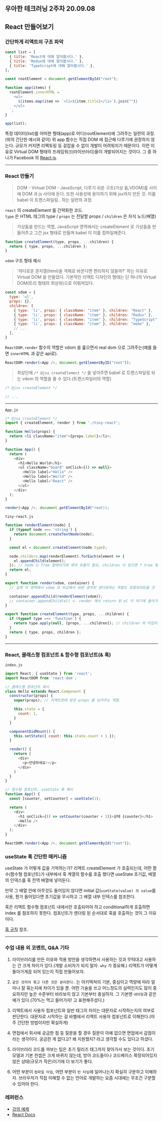 ## 우아한 테크러닝 2주차 20.09.08

## React 만들어보기

### 간단하게 리액트의 구조 파악
```js
const list = [
  { title: 'React에 대해 알아봅시다.' },
  { title: 'Redux에 대해 알아봅시다.' },
  { title: 'TypeScript에 대해 알아봅시다.' },
];

const rootElement = document.getElementById("root");

function app(items) {
  rootElement.innerHTML = `
    <ul>
      ${items.map(item => `<li>${item.title}</li>`).join("")}
    </ul>
  `;
}

app(list);
```

특정 데이터(list)를 어떠한 형태(app)로 어디(rootElement)에 그려주는 일련의 과정.(위의 간단한 예시와 같이) 위 app 함수는 직접 DOM 에 접근해 다루기에 권장하지 않는다. 규모가 커지면 리팩토링 등 겉잡을 수 없이 개발이 어려워지기 때문이다. 이런 이유로 Virtual DOM 형태의 프레임워크(라이브러리)들이 개발되어지는 것이다. 그 중 하나가 Facebook 의 [React.js](https://ko.reactjs.org/).

---

### React 만들기

> DOM - Virtual DOM - JavaScript, 다루기 쉬운 구조(가상 돔,VDOM)를 사이에 DOM 과 js 사이에 둔다. 또한 사용성에 용이하기 위해 jsx까지 만든 것. 이를 babel 이 트랜스파일링.. 하는 일련의 과정.

`react` 의 createElement 를 간략화한 코드.  
`type` 은 HTML 태그의 type / `props` 는 전달할 props / `children` 은 자식 노드(배열)  
> 가상돔을 만드는 역할, JavaScript 영역에서는 createElement 로 가상돔을 만들어주고 그건 jsx 형태로 만들며 babel 이 이를 컴파일해준다.

```js
function createElement(type, props, ...children) {
  return { type, props, ...children };
}
```

`vdom` 구조 형태 예시
> '까다로운 문자열(html)을 객체로 바꾼다면 편리하지 않을까?' 하는 이유로 Virtual DOM 을 만들었다. 기본적인 리액트 디자인의 형태는 단 하나의 Virtual DOM(트리 형태의 최상위)으로 이뤄져있다.
```js
const vdom = {
  type: 'ul',
  props: {},
  children: [
    { type: 'li', props: { className: "item" }, children: "React" },
    { type: 'li', props: { className: "item" }, children: "Redux" },
    { type: 'li', props: { className: "item" }, children: "TypeScript" },
    { type: 'li', props: { className: "item" }, children: "mobx" },
    // ...
  ],
}
```

`ReactDOM.render` 함수의 역할은 vdom 을 훑으면서 real dom 으로 그려주는(예를 들면 `innerHTML` 과 같은 api로).
```js
ReactDOM.render(<App />, document.getElementByID("root"));
```

> 최상단에 `/* @jsx createElement */` 을 넣어주면 babel 로 트랜스파일링 되는 vdom 의 역할을 줄 수 있다.(트랜스파일러의 역할)
```js
/* @jsx createElement */

// ...
```

---

`App.js`
```js
/* @jsx createElement */
import { createElement, render } from './tiny-react';

function Hello(props) {
  return <li className="item">{props.label}</li>;
}

function App() {
  return (
    <div>
      <h1>Hello World</h1>
      <ul className="board" onClick={() => null}>
        <Hello label="Hello" />
        <Hello label="World" />
        <Hello label="React" />
      </ul>
    </div>
  );
}

render(<App />, document.getElementById("root));
```

`tiny-react.js`
```js
function renderElement(node) {
  if (typeof node === 'string') {
    return document.createTextNode(node);
  }

  const el = document.createElement(node.type);

  node.childern.map(renderElement).forEach(element => {
    el.appendChild(element);
  }); // node 는 Tree 형태이기에 재귀 호출이 필요, children 이 있으면 ? tree 형태의 자식 node 를 만들 것.
  return el;
}

export function render(vdom, container) {
  // 실제 이 영역에서 vdom 과 비교해서 바뀐 경우만 렌더링하는 역할도 포함되어있을 것

  container.appendChild(renderElement(vdom));
  // container.appendChild(el) <- render 에서 return 된 el 이 여기에 들어가는 것.
}

export function createElement(type, props, ...children) {
  if (typeof type === 'function') {
    return type.apply(null, [props, ...children]); // children 의 타입이 배열이므로 apply 를 써야한다.
  }
  return { type, props, children };
}
```

---

### React, 클래스형 컴포넌트 & 함수형 컴포넌트(& 훅)

`index.js`
```js
import React, { useState } from 'react';
import ReactDOM from 'react-dom';

// 클래스형 컴포넌트 예시
class Hello extends React.Component {
  constructor(props) {
    super(props); // 리액트한테 받은 props 를 넘겨주는 역할.

    this.state = {
      count: 1,
    }
  }

  componentDidMount() {
    this.setState({ count: this.state.count + 1 });
  }

  render() {
    return (
      <div>
        <p>안녕하세요!</p>
      </div>
    )
  }
}

// 함수형 컴포넌트, useState 훅 예시
function App() {
  const [counter, setCounter] = useState(1);

  return (
    <div>
      <h1 onClick={() => setCounter(counter + 1)}>상태 {counter}</h1>
      <Hello />
    </div>
  );
}

ReactDOM.render(<App />, document.getElementById("root"));
```

### useState 훅 간단한 매커니즘

useState 가 어떻게 값을 기억하는가? 리액트 createElement 가 호출되는데, 어떤 함수(함수형 컴포넌트)가 내부에서 훅 계열의 함수를 호출 했다면 useState 초기값, 배열의 인덱스를 훅 전역 배열에 넣어둔다.  

만약 그 배열 안에 아무것도 들어있지 않다면 initial 값(`useState(value) 의 value`를 사용, 뭔가 들어있다면 초기값을 무시하고 그 배열 내부 인덱스를 참조한다.

훅은 리액트 함수형 컴포넌트 내에서만 호출되어야 하고 conditional하게 호출하면 index 를 참조하지 못한다. 컴포넌트가 렌더링 된 순서대로 훅을 호출하는 것이 그 이유이다.

[훅 규칙](https://ko.reactjs.org/docs/hooks-rules.html) 참조.

---

### 수업 내용 외 코멘트, Q&A 기타

1. 라이브러리를 만든 이유와 적용 방안을 생각하면서 사용하는 것과 무턱대고 사용하는 건 크게 차이가 있다.(개발 소비자가 되지 말자. `why` 가 중요해.) 리액트가 어떻게 돌아가게끔 되어 있는지 직접 만들어보자.

2. `같은 것끼리 묶고 다른 것은 분리한다.` 는 아키텍쳐의 기본, 중심이고 역량에 따라 얼마나 잘 묶는지에 차이가 있을 뿐. 어떤 기술을 쓰고 어느정도의 실력인지도 많이 중요하지만 높은 수준부터 바라보지 않고 기본부터 충실하자. 그 기본엔 `네이밍`과 같은 예가 있다.(70%는 먹고 들어가자! 고 표현해주셨다.)

3. 리액트에서 사용자 컴포넌트와 일반 태그의 차이는 대문자로 시작하는지의 여부로 판단한다. 대문자로 시작하는 걸 바벨에서 리액트 사용자 컴포넌트로 이해한다.(아주 간단한 방법이지만 확실하게)

4. 면접에서 회사에 궁금한 점 등 질문을 할 경우 질문이 아예 없으면 면접에서 감점이라는 생각이다. 궁금한 게 없다고? 왜 지원했지? 라고 생각할 수도 있다고 하셨다.

5. 라이브러리 코드를 까보는 팁은 초기 릴리즈 태그까지 찾아가서 보는 것이다. 초기 모델과 기본 컨셉은 크게 바뀌지 않는데, 방어 코드들이나 코드베이스 확장되어있지 않은 상태(규모가 작은)이기에 더 보기가 좋다.

6. 어떤 부분이 `컴파일 타임`, 어떤 부분이 `런 타임`에 일어나는지 확실히 구분하고 이해하자. 브라우저가 직접 이해할 수 없는 언어로 개발하는 요즘 시대에는 무조건 구분할 수 있어야 한다.

### 레퍼런스
- [강의 예제](https://gist.github.com/ibare/c736f63fba835c172e60aa98a996dada)
- [React Docs](https://ko.reactjs.org/docs)